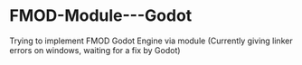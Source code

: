 # FMOD-Module---Godot
Trying to implement FMOD Godot Engine via module
(Currently giving linker errors on windows, waiting for a fix by Godot)

